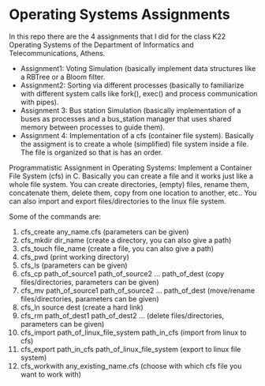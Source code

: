 # Operating Systems Assignments

In this repo there are the 4 assignments that I did for the class K22 Operating Systems of the Department of Informatics and Telecommunications, Athens.

- Assignment1: Voting Simulation (basically implement data structures like a RBTree or a Bloom filter.
- Assignment2: Sorting via different processes (basically to familiarize with different system calls like fork(), exec() and process communication with pipes).
- Assignment 3: Bus station Simulation (basically implementation of a buses as processes and a bus_station manager that uses shared memory between processes to guide them).
- Assignment 4: Implementation of a cfs (container file system). Basically the assigment is to create a whole (simplified) file system inside a file. The file is organized so that is has an order.

Programmatistic Assignment in Operating Systems: Implement a Container File System (cfs) in C. Basically you can create a file and it works just like a whole file system. You can create directories, (empty) files, rename them, concatenate them, delete them, copy from one location to another, etc.. You can also import and export files/directories to the linux file system.

Some of the commands are:

1. cfs_create any_name.cfs (parameters can be given)
2. cfs_mkdir dir_name (create a directory, you can also give a path)
3. cfs_touch file_name (create a file, you can also give a path)
4. cfs_pwd (print working directory)
5. cfs_ls (parameters can be given)
6. cfs_cp path_of_source1 path_of_source2 ... path_of_dest (copy files/directories, parameters can be given)
7. cfs_mv path_of_source1 path_of_source2 ... path_of_dest (move/rename files/directories, parameters can be given)
8. cfs_ln source dest (create a hard link)
9. cfs_rm path_of_dest1 path_of_dest2 ... (delete files/directories, parameters can be given)
10. cfs_import path_of_linux_file_system path_in_cfs (import from linux to cfs)
11. cfs_export path_in_cfs path_of_linux_file_system (export to linux file system)
12. cfs_workwith any_existing_name.cfs (choose with which cfs file you want to work with)

